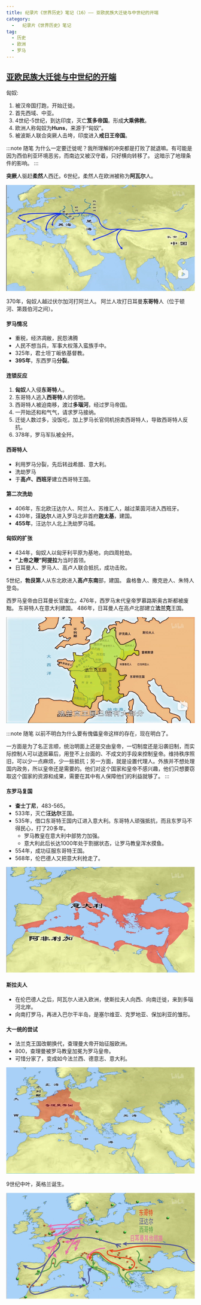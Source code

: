 ```yaml
---
title: 纪录片《世界历史》笔记（16）—— 亚欧民族大迁徙与中世纪的开端
category:
  -   纪录片《世界历史》笔记
tag: 
  - 历史
  - 欧洲
  - 罗马
---
```


## [亚欧民族大迁徙与中世纪的开端](https://www.bilibili.com/bangumi/play/ep517741)

匈奴:
1. 被汉帝国打跑，开始迁徙。
2. 首先西域、中亚。
3. 4世纪-5世纪，到达印度，灭亡**笈多帝国**。形成**大乘佛教**。
4. 欧洲人称匈奴为**Huns**，来源于“匈奴”。
5. 被波斯人联合突厥人击垮，印度进入**戒日王帝国**。

:::note 随笔
为什么一定要迁徙呢？我所理解的冲突都是打败了就退嘛。有可能是因为西伯利亚环境恶劣，而南边又被汉守着，只好横向转移了。
这暗示了地理条件的影响。
:::

**突厥**人驱赶**柔然**人西迁。6世纪，柔然人在欧洲被称为**阿瓦尔**人。

![](./1.png "匈奴人行进")

370年，匈奴人越过伏尔加河打阿兰人。
阿兰人攻打日耳曼**东哥特**人（位于顿河、第聂伯河之间）。

#### 罗马情况
- 重税，经济凋敝，民怨沸腾
- 人民不想当兵，军事大权落入蛮族手中。
- 325年，君士坦丁皈依基督教。
- **395年**，东西罗马**分裂**。

#### 连锁反应
1. **匈奴**人入侵**东哥特**人。
2. 东哥特人逃入**西哥特**人的领地。
3. 西哥特人被迫南移，渡过**多瑙河**，经过罗马帝国。
4. 一开始还和和气气，请求罗马接纳。
5. 迁徙人数过多，没饭吃，加上罗马长官伺机拐卖西哥特人，导致西哥特人反抗。
6. 378年，罗马军队被全歼。


#### 西哥特人
- 利用罗马分裂，先后转战希腊、意大利。
- 洗劫罗马
- 于**高卢、西班牙**建立西哥特王国。

#### 第二次洗劫
- 406年，东北欧汪达尔人、阿兰人、苏维汇人，越过莱茵河进入西班牙。
- 439年，**汪达尔**人进入罗马北非首府**迦太基**，建国。
- **455年**，汪达尔人北上洗劫罗马城。
  
#### 匈奴的扩张
- 434年，匈奴人以匈牙利平原为基地，向四周抢劫。
- **“上帝之鞭”阿提拉**为当时首领。
- 日耳曼人、罗马人、高卢人联合抵抗，成功击败。

5世纪，**勃艮第**人从东北欧进入**高卢东南**部，建国。
盎格鲁人、撒克逊人、朱特人登岛。

西罗马皇帝由日耳曼长官废立。476年，西罗马末代皇帝罗慕路斯奥古斯都被废黜。
东哥特人在意大利建国。
486年，日耳曼人在高卢北部建立**法兰克**王国。

![](./4.png "法兰克王国")

:::note 随笔
以前不明白为什么要有傀儡皇帝这样的存在，现在明白了。

一方面是为了名正言顺，统治明面上还是交由皇帝，一切制度还是沿袭旧制，而实际控制人可以退居幕后，用登不上台面的、不成文的手段来控制皇帝。维持秩序照旧，可以少一点麻烦，少一些抵抗；另一方面，就是设置代理人。外族并不想处理国内政务，所以皇帝还是需要的。他们对这个国家和皇帝不感兴趣，他们只想要窃取这个国家的资源和成果，需要在其中有人保障他们的利益就够了。
:::

#### 东罗马复国
- **查士丁尼**，483-565。
- 533年，灭亡**汪达尔**王国。
- 535年，借口东哥特王国内讧进入意大利。东哥特人顽强抵抗，而且东罗马不得民心，打了20多年。
  - 罗马教皇在意大利中部势力加强。
  - 意大利此后长达1000年处于割据状态，让罗马教皇浑水摸鱼。
- 554年，成功征服东哥特王国。
- 568年，伦巴德人又把意大利抢走了。

![](./5.png "东罗马昙花一现的复国")

#### 斯拉夫人
- 在伦巴德人之后，阿瓦尔人进入欧洲，使斯拉夫人向西、向南迁徙，来到多瑙河北岸。
- 向南打罗马，再进入巴尔干半岛，是塞尔维亚、克罗地亚、保加利亚的雏形。

#### 大一统的尝试
- 法兰克王国改朝换代，查理曼大帝开始征服欧洲。
- 800，查理曼被罗马教皇加冕为罗马皇帝。
- 可惜分家了，变成如今法兰西、德意志、意大利。

![](./6.png "查理曼帝国")

9世纪中叶，英格兰诞生。

![](./7.png "民族大迁徙")

